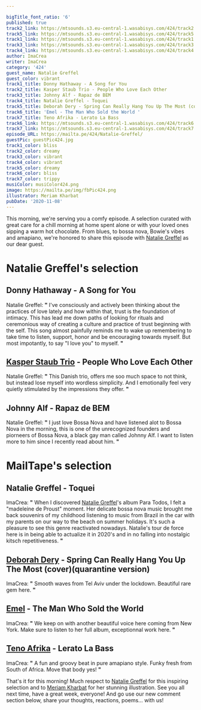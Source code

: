```yaml
---

bigTitle_font_ratio: '6'
published: true
track2_link: https://mtsounds.s3.eu-central-1.wasabisys.com/424/track2.mp3
track5_link: https://mtsounds.s3.eu-central-1.wasabisys.com/424/track5.mp3
track1_link: https://mtsounds.s3.eu-central-1.wasabisys.com/424/track1.mp3
track3_link: https://mtsounds.s3.eu-central-1.wasabisys.com/424/track3.mp3
track4_link: https://mtsounds.s3.eu-central-1.wasabisys.com/424/track4.mp3
author: ImaCrea
writer: ImaCrea
category: '424'
guest_name: Natalie Greffel
guest_color: vibrant
track1_title: Donny Hathaway - A Song for You
track2_title: Kasper Staub Trio - People Who Love Each Other
track3_title: Johnny Alf - Rapaz de BEM
track4_title: Natalie Greffel - Toquei
track5_title: Deborah Dery - Spring Can Really Hang You Up The Most (cover)(quarantine version)
track6_title: 'Emel - The Man Who Sold the World '
track7_title: Teno Afrika - Lerato La Bass
track6_link: https://mtsounds.s3.eu-central-1.wasabisys.com/424/track6.mp3
track7_link: https://mtsounds.s3.eu-central-1.wasabisys.com/424/track7.mp3
episode_URL: https://mailta.pe/424/Natalie-Greffel/
guestPic: guestPic424.jpg
track1_color: bliss
track2_color: dreamy
track3_color: vibrant
track4_color: vibrant
track5_color: dreamy
track6_color: bliss
track7_color: trippy
musiColor: musiColor424.png
image: https://mailta.pe/img/fbPic424.png
illustrator: Meriam Kharbat
pubDate: '2020-11-08'
---
```


  This morning, we're serving you a comfy episode. A selection curated with great care for a chill morning at home spent alone or with your loved ones sipping a warm hot chocolate. From blues, to bossa nova, Bowie's vibes and amapiano, we're honored to share this episode with [Natalie Greffel](https://nataliegreffel.bandcamp.com/) as our dear guest.


# Natalie Greffel's selection

## Donny Hathaway - A Song for You
Natalie Greffel: **"** I've consciously and actively been thinking about the practices of love lately and how within that, trust is the foundation of intimacy. This has lead me down paths of looking for rituals and ceremonious way of creating a culture and practice of trust beginning with the self. This song almost painfully reminds me to wake up remembering to take time to listen, support, honor and be encouraging towards myself. But most impotantly, to say "I love you" to myself. **"** 

## [Kasper Staub Trio](https://kasperstaubtrio.tumblr.com/) - People Who Love Each Other
Natalie Greffel: **"** This Danish trio, offers me soo much space to not think, but instead lose myself into wordless simplicity. And I emotionally feel very quietly stimulated by the impressions they offer. **"**  

## Johnny Alf - Rapaz de BEM
Natalie Greffel: **"** I just love Bossa Nova and have listened alot to Bossa Nova in the morning, this is one of the unrecognized founders and piorneers of Bossa Nova, a black gay man called Johnny Alf. I want to listen more to him since I recently read about him. **"** 

# MailTape's selection

## Natalie Greffel - Toquei
ImaCrea: **"** When I discovered [Natalie Greffel](https://nataliegreffel.bandcamp.com)'s album Para Todos, I felt a "madeleine de Proust" moment. Her delicate bossa nova music brought me back souvenirs of my childhood listening to music from Brazil in the car with my parents on our way to the beach on summer holidays. It's such a pleasure to see this genre reactivated nowadays. Natalie's tour de force here is in being able to actualize it in 2020's and in no falling into nostalgic kitsch repetitiveness. **"** 

## [Deborah Dery](https://backl.ink/62040721) - Spring Can Really Hang You Up The Most (cover)(quarantine version)
ImaCrea: **"** Smooth waves from Tel Aviv under the lockdown. Beautiful rare gem here. **"** 

## [Emel](https://emel.bandcamp.com) - The Man Who Sold the World 
ImaCrea: **"** We keep on with another beautiful voice here coming from New York. Make sure to listen to her full album, exceptionnal work here. **"** 

## [Teno Afrika](https://tenoafrika.bandcamp.com/album/amapiano-selections) - Lerato La Bass
ImaCrea: **"** A fun and groovy beat in pure amapiano style. Funky fresh from South of Africa. Move that body yes! **"** 

That's it for this morning! Much respect to [Natalie Greffel](https://nataliegreffel.bandcamp.com) for this inspiring selection and to [Meriam Kharbat](https://www.meriamkharbat.com/illustration) for her stunning illustration. See you all next time, have a great week, everyone! And go use our new comment section below, share your thoughts, reactions, poems... with us!
